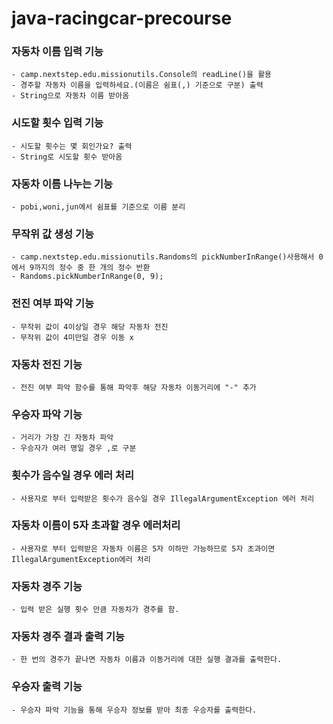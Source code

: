 # java-racingcar-precourse

### 자동차 이름 입력 기능
    - camp.nextstep.edu.missionutils.Console의 readLine()을 활용
    - 경주할 자동차 이름을 입력하세요.(이름은 쉼표(,) 기준으로 구분) 출력
    - String으로 자동차 이름 받아옴

### 시도할 횟수 입력 기능
    - 시도할 횟수는 몇 회인가요? 출력
    - String로 시도할 횟수 받아옴

### 자동차 이름 나누는 기능
    - pobi,woni,jun에서 쉼표를 기준으로 이름 분리

### 무작위 값 생성 기능
    - camp.nextstep.edu.missionutils.Randoms의 pickNumberInRange()사용해서 0에서 9까지의 정수 중 한 개의 정수 반환
    - Randoms.pickNumberInRange(0, 9);

### 전진 여부 파악 기능
    - 무작위 값이 4이상일 경우 해당 자동차 전진
    - 무작위 값이 4미만일 경우 이동 x

### 자동차 전진 기능
    - 전진 여부 파악 함수를 통해 파악후 해당 자동차 이동거리에 "-" 추가

### 우승자 파악 기능
    - 거리가 가장 긴 자동차 파악
    - 우승자가 여러 명일 경우 ,로 구분
    
### 횟수가 음수일 경우 에러 처리
    - 사용자로 부터 입력받은 횟수가 음수일 경우 IllegalArgumentException 에러 처리

### 자동차 이름이 5자 초과할 경우 에러처리
    - 사용자로 부터 입력받은 자동차 이름은 5자 이하만 가능하므로 5자 초과이면 IllegalArgumentException에러 처리

### 자동차 경주 기능
    - 입력 받은 실행 횟수 만큼 자동차가 경주를 함.

### 자동차 경주 결과 출력 기능
    - 한 번의 경주가 끝나면 자동차 이름과 이동거리에 대한 실행 결과를 출력한다.

### 우승자 출력 기능
    - 우승자 파악 기능을 통해 우승자 정보를 받아 최종 우승자를 출력한다.
